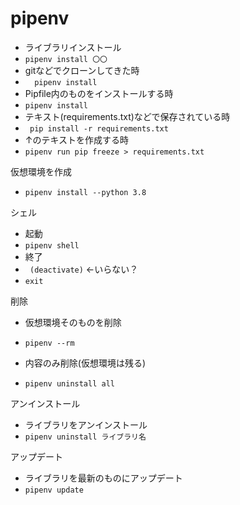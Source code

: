 # pipenv

* ライブラリインストール 
* ```pipenv install 〇〇 ```
* gitなどでクローンしてきた時
* ```  pipenv install```
* Pipfile内のものをインストールする時
* ```pipenv install ```
* テキスト(requirements.txt)などで保存されている時 
* ``` pip install -r requirements.txt```
* ↑のテキストを作成する時
* ``` pipenv run pip freeze > requirements.txt ```

仮想環境を作成

* ```pipenv install --python 3.8 ```

シェル

* 起動
* ``` pipenv shell ```
* 終了
* ``` (deactivate)``` ←いらない？
*  ``` exit ```

削除

* 仮想環境そのものを削除

* ```pipenv --rm```
* 内容のみ削除(仮想環境は残る)
* ```pipenv uninstall all```

アンインストール

* ライブラリをアンインストール
* ```pipenv uninstall ライブラリ名```

アップデート

* ライブラリを最新のものにアップデート
* ```pipenv update```

